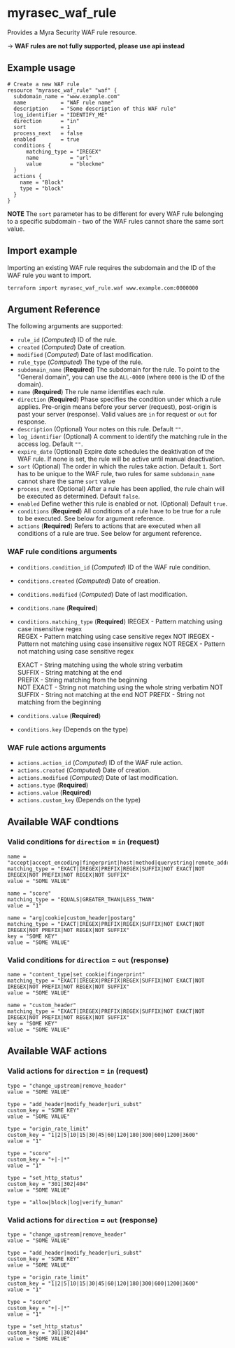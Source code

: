 # myrasec_waf_rule

Provides a Myra Security WAF rule resource.

-> **WAF rules are not fully supported, please use api instead**

## Example usage

```hcl
# Create a new WAF rule
resource "myrasec_waf_rule" "waf" {
  subdomain_name = "www.example.com"
  name           = "WAF rule name"
  description    = "Some description of this WAF rule"
  log_identifier = "IDENTIFY_ME"
  direction      = "in"
  sort           = 1
  process_next   = false
  enabled        = true
  conditions {
      matching_type = "IREGEX"
      name          = "url"
      value         = "blockme"
  }
  actions {
    name = "Block"
    type = "block"
  }
}
```

**NOTE** The `sort` parameter has to be different for every WAF rule belonging to a specific subdomain - two of the WAF rules cannot share the same sort value.

## Import example
Importing an existing WAF rule requires the subdomain and the ID of the WAF rule you want to import.
```hcl
terraform import myrasec_waf_rule.waf www.example.com:0000000
```

## Argument Reference

The following arguments are supported:
* `rule_id` (*Computed*) ID of the rule.
* `created` (*Computed*) Date of creation.
* `modified` (*Computed*) Date of last modification.
* `rule_type` (*Computed*) The type of the rule.
* `subdomain_name` (**Required**) The subdomain for the rule. To point to the "General domain", you can use the `ALL-0000` (where `0000` is the ID of the domain).
* `name` (**Required**) The rule name identifies each rule.
* `direction` (**Required**) Phase specifies the condition under which a rule applies. Pre-origin means before your server (request), post-origin is past your server (response). Valid values are `in` for request or `out` for response.
* `description` (Optional) Your notes on this rule. Default `""`.
* `log_identifier` (Optional) A comment to identify the matching rule in the access log. Default `""`.
* `expire_date` (Optional) Expire date schedules the deaktivation of the WAF rule. If none is set, the rule will be active until manual deactivation.
* `sort` (Optional) The order in which the rules take action. Default `1`. Sort has to be unique to the WAF rule, two rules for same ```subdomain_name``` cannot share the same `sort` value
* `process_next` (Optional) After a rule has been applied, the rule chain will be executed as determined. Default `false`.
* `enabled` Define wether this rule is enabled or not. (Optional) Default `true`.
* `conditions` (**Required**) All conditions of a rule have to be true for a rule to be executed. See below for argument reference.
* `actions` (**Required**) Refers to actions that are executed when all conditions of a rule are true. See below for argument reference.

### WAF rule conditions arguments
* `conditions.condition_id` (*Computed*) ID of the WAF rule condition.
* `conditions.created` (*Computed*) Date of creation.
* `conditions.modified` (*Computed*) Date of last modification.
* `conditions.name` (**Required**)
* `conditions.matching_type` (**Required**)
    IREGEX - Pattern matching using case insensitive regex  
    REGEX - Pattern matching using case sensitive regex
    NOT IREGEX - Pattern not matching using case insensitive regex
    NOT REGEX - Pattern not matching using case sensitive regex

    EXACT - String matching using the whole string verbatim  
    SUFFIX - String matching at the end  
    PREFIX - String matching from the beginning  
    NOT EXACT - String not matching using the whole string verbatim
    NOT SUFFIX - String not matching at the end
    NOT PREFIX - String not matching from the beginning
* `conditions.value` (**Required**)
* `conditions.key` (Depends on the type)

### WAF rule actions arguments
* `actions.action_id` (*Computed*) ID of the WAF rule action.
* `actions.created` (*Computed*) Date of creation.
* `actions.modified` (*Computed*) Date of last modification.
* `actions.type` (**Required**)
* `actions.value` (**Required**)
* `actions.custom_key` (Depends on the type)


## Available WAF condtions
### Valid conditions for `direction` = `in` (request)
```hcl
name = "accept|accept_encoding|fingerprint|host|method|querystring|remote_addr|url|user_agent"
matching_type = "EXACT|IREGEX|PREFIX|REGEX|SUFFIX|NOT EXACT|NOT IREGEX|NOT PREFIX|NOT REGEX|NOT SUFFIX"
value = "SOME VALUE"
```
```hcl
name = "score"
matching_type = "EQUALS|GREATER_THAN|LESS_THAN"
value = "1"
```
```hcl
name = "arg|cookie|custom_header|postarg"
matching_type = "EXACT|IREGEX|PREFIX|REGEX|SUFFIX|NOT EXACT|NOT IREGEX|NOT PREFIX|NOT REGEX|NOT SUFFIX"
key = "SOME KEY"
value = "SOME VALUE"
```
### Valid conditions for `direction` = `out` (response)
```hcl
name = "content_type|set_cookie|fingerprint"
matching_type = "EXACT|IREGEX|PREFIX|REGEX|SUFFIX|NOT EXACT|NOT IREGEX|NOT PREFIX|NOT REGEX|NOT SUFFIX"
value = "SOME VALUE"
```
```hcl
name = "custom_header"
matching_type = "EXACT|IREGEX|PREFIX|REGEX|SUFFIX|NOT EXACT|NOT IREGEX|NOT PREFIX|NOT REGEX|NOT SUFFIX"
key = "SOME KEY"
value = "SOME VALUE"
```

## Available WAF actions
### Valid actions for `direction` = `in` (request)
```hcl
type = "change_upstream|remove_header"
value = "SOME VALUE"
```
```hcl
type = "add_header|modify_header|uri_subst"
custom_key = "SOME KEY"
value = "SOME VALUE"
```
```hcl
type = "origin_rate_limit"
custom_key = "1|2|5|10|15|30|45|60|120|180|300|600|1200|3600"
value = "1"
```
```hcl
type = "score"
custom_key = "+|-|*"
value = "1"
```
```hcl
type = "set_http_status"
custom_key = "301|302|404"
value = "SOME VALUE"
```
```hcl
type = "allow|block|log|verify_human"
```

### Valid actions for `direction` = `out` (response)
```hcl
type = "change_upstream|remove_header"
value = "SOME VALUE"
```
```hcl
type = "add_header|modify_header|uri_subst"
custom_key = "SOME KEY"
value = "SOME VALUE"
```
```hcl
type = "origin_rate_limit"
custom_key = "1|2|5|10|15|30|45|60|120|180|300|600|1200|3600"
value = "1"
```
```hcl
type = "score"
custom_key = "+|-|*"
value = "1"
```
```hcl
type = "set_http_status"
custom_key = "301|302|404"
value = "SOME VALUE"
```